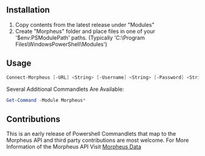 ## Installation

1. Copy contents from the latest release under "Modules"
2. Create "Morpheus" folder and place files in one of your '$env:PSModulePath' paths.
(Typically 'C:\Program Files\WindowsPowerShell\Modules')
		
## Usage

```powershell
Connect-Morpheus [-URL] <String> [-Username] <String> [-Password] <String>
```
	
Several Additional Commandlets Are Available:

```powershell
Get-Command -Module Morpheus*
```

## Contributions

This is an early release of Powershell Commandlets that map to the Morpheus API and third party contributions are most welcome. For More Information of the Morpheus API Visit [Morpheus Data](https://www.morpheusdata.com)

